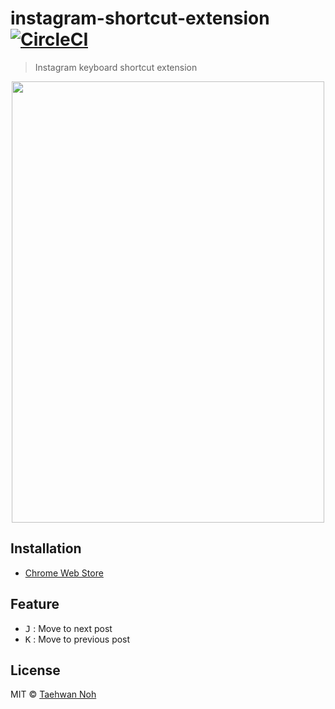 # instagram-shortcut-extension [![CircleCI](https://circleci.com/gh/taehwanno/instagram-shortcut-extension.svg?style=shield&circle-token=8e4f1066dc815c695535ba4c4c7fbc12bb270163)](https://circleci.com/gh/taehwanno/instagram-shortcut-extension)

> Instagram keyboard shortcut extension

<p align="center">
  <img width="500" height="706" src="https://user-images.githubusercontent.com/7760903/53390266-f9023700-39d5-11e9-9d3e-dbb4c9acceba.gif" />
</p>

## Installation

- [Chrome Web Store](https://chrome.google.com/webstore/detail/instagram-shortcut-extens/bkjanhcakcoocnnlkhojdilknmgnfidb/)

## Feature

- <kbd>J</kbd> : Move to next post
- <kbd>K</kbd> : Move to previous post

## License

MIT © [Taehwan Noh](https://github.com/taehwanno/instagram-shortcut-extension)
